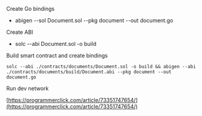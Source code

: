 Create Go bindings

- abigen --sol Document.sol --pkg document --out document.go

Create ABI

- solc --abi Document.sol -o build

Build smart contract and create bindings

    solc --abi ./contracts/documents/Document.sol -o build && abigen --abi ./contracts/documents/build/Document.abi --pkg document --out document.go

Run dev network

[https://programmerclick.com/article/73351747654/](https://programmerclick.com/article/73351747654/)

